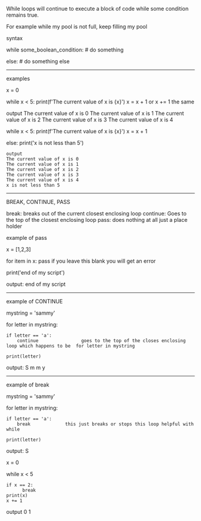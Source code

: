 While loops will continue to execute a block of code while some condition remains true.

For example while my pool is not full, keep filling my pool


syntax

while some_boolean_condition:
    # do something

else:
    # do something else

--------------------------

examples

x = 0

while x < 5:
    print(f'The current value of x is {x}')
    x = x + 1        or x += 1 the same

output
The current value of x is 0
The current value of x is 1
The current value of x is 2
The current value of x is 3
The current value of x is 4


while x < 5:
    print(f'The current value of x is {x}')
    x = x + 1   

else:
    print('x is not less than 5')

    output
    The current value of x is 0
    The current value of x is 1
    The current value of x is 2
    The current value of x is 3
    The current value of x is 4
    x is not less than 5



----------------------------
BREAK, CONTINUE, PASS

break: breaks out of the current closest enclosing loop
continue: Goes to the top of the closest enclosing loop
pass: does nothing at all just a place holder

example of pass

x = [1,2,3]

for item in x:
      pass                                  if you leave this blank you will get an error      

print('end of my script')

output: end of my script

---------------------------
example of CONTINUE

mystring = 'sammy'

for letter in mystring:

    if letter == 'a':
        continue                goes to the top of the closes enclosing loop which happens to be  for letter in mystring

    print(letter)

output:
S
m
m
y


-----------------------

example of break

mystring = 'sammy'

for letter in mystring:

    if letter == 'a':
        break             this just breaks or stops this loop helpful with while

    print(letter)

output:
S



x = 0

while x < 5

    if x == 2:
          break
    print(x)
    x += 1


output
0
1
